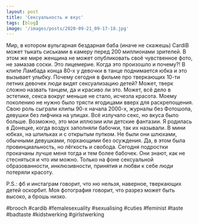 ```yaml
---
layout: post
title: 'Сексуальность и вкус'
tags: [blog]
image: '/images/posts/2020-09-21_09-17-18.jpg'
---
```


Мир, в котором вульгарная бездарная баба (иначе не скажешь) CardiB может тыкать сиськами в камеру перед 200 миллионами зрителей. В этом же мире женщина не может опубликовать своё чувственное фото, не замазав соски. Это лицемерие. Когда это произошло и почему?! В клипе Ламбада конца 80-х  у девочки в танце поднимается юбка и это вызывает улыбку. Почему сегодня в фильме про тверкающих 10-ти летних девочек люди видят сексуализацию детей? Может, тверк сложно назвать танцем, да и красиво ли это. Может, всё дело в эстетике, секса вокруг меньше не стало, исчезла красота. Моему поколению не нужно было трясти ягодицами вверх для раскрепощения. Свою роль сыграли клипы 90-х начала 2000-х, журналы без Фотошопа, девушки без лифчика на улицах. Всё излучало секс, но вкуса было больше. Возможно, это мои иллюзии или детские фантазии. Я родилась в Донецке, когда воздух заполняли бабочки, так их называли. В мини юбках, на шпильках и с открытым пупком. Не были они шлюхами, обычными девушками, порхающими без осуждения. Да, в этом была провинциальность, но лёгкость и свобода. Сегодня подростки прокачаны лучше меня тогда и тем более бабочек. Они знают, как не стесняться и что им можно. Только на фоне сексуальной образованности, инклюзивности, принятия и любви к себе люди потеряли красоту. 

P.S.: фб и инстаграм говорит, что ню нельзя, наверное, тверкающих детей оскорбит. Моя фотография говорит, что разрез может быть высоко, а брошь низко.

#brooch #cardib #femalesexuality #sexualising #cuties #feminist #taste #badtaste #kidstwerking #girlstwerking
